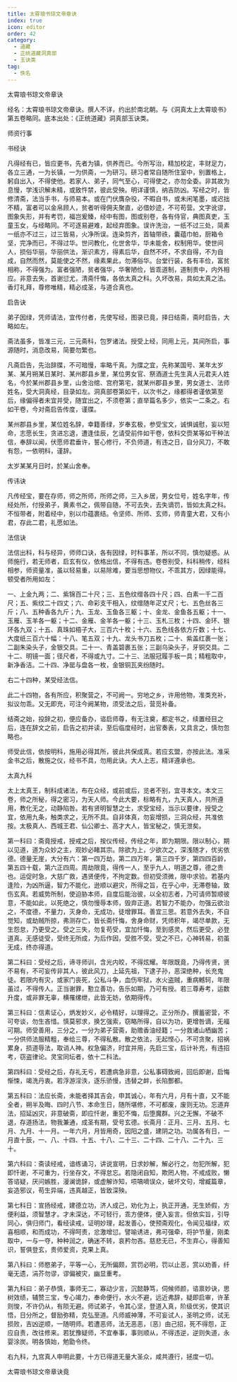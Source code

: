 ```yaml
---
title: 太霄琅书琼文帝章诀
index: true
icon: editor
order: 42
category:
  - 道藏
  - 正统道藏洞真部
  - 玉诀类
tag:
  - 佚名
---
```


太霄琅书琼文帝章诀  

经名：太霄琅书琼文帝章诀。撰人不详，约出於南北朝。与《洞真太上太霄琅书》第五卷略同。底本出处：《正统道藏》洞真部玉诀类。  

师资行事  

书经诀  

凡得经有已，皆应更书，先者为镇，供养而已。今所写治，精加校定，丰财足力，各立三通，一为长镇，一为供斋，一为研习。研习者常自随所住室中，别置格上，躬自出入，不得使他。若家人、弟子，同气至心，可得使之，亦勿全委。非其故为息慢，学浅识解未精，或致忤禁，彼此受殃。明详谨慎，纳吉防凶。写经之时，皆修清斋，法当手书，与师易本。或在门伏膺杂役，不暇自书，或未闲笔墨，或迟拙不精，富者可以金帛顾人，贫者听得佣夫聚直，必借妙迹，不可苟营。文字讹谬，图象失形，并有考罚，福岂爰臻，经中有图，图或别卷，各有侍官，典图真吏，玉童玉女，与经略同。不可逐易避难，起经弃图象。误许洗治，一纸不过三处，简素一纸亦不过三，过三皆易，火净所误。连染剪齐，首轴带祑，囊蕴巾帕，厨箱令坚，完净而已，不得过华。世问教化，化世舍华，华未能舍，权制用华。使世间人，损俗华丽，华丽供法，渐识素方，得素后华，自然不坏，不求自得，不为自成，自然而然，莫能使之不然，缘素果此，勿滞俗华。台堂行装，各有丰俭，富贫相称，不得强为。富者强陋，贫者强华，华奢陋俭，皆乖道制，道制贵中，内外相应。非意去失，首谢愆尤，清斋忏悔，各依太真之科。久坏改易，具如太真之法。香灯礼拜，尊修唯精，精必成圣，与道合真也。  

启告诀  

弟子因绿，凭师请法，宜传付者，先使写经，图录已竟，择日结斋，斋时启告，大略如左。  

斋法虽多，皆准三元，三元斋科，包罗诸法。授受上经，同用上元，其间所启，事源随时，消息改易，简要勿繁也。  

凡斋启告，先治辞牒，不可暗慢，率略千真。为牒之宜，先称某国号、某年太岁某、某月朔某日某时、某州郡县乡里，某位男女官、祭酒道士先生真人元君夫人姓名，今於某州郡县乡里，山舍治绾、宫府第宅，就某州郡县乡里，男女道士、法师姓名，受大洞真经，目录如左。洞真部卷第如干，以次书之，缘都得者谨依第至后，缘偏得者未宜并受，随宜出之，不须卷第；直举篇名多少，依实一二条之。右如干卷，今对斋启告传度，谨牒。  

某州郡县乡里，某位姓名辞，幸籍善绿，岁奉玄极，参受宝文，诚惧诚慰，妄以短命，志愿长生，贪进忘退，遭逢佳辰，乞请受前件如干卷，依科交赍某等如干种法信，奉辞以闻，伏愿师君垂许，誓心修行，不负师道，有违之日，自分风刀，不敢有怨，一依明科，谨辞。  

太岁某某月日时，於某山舍奉。  

传讳诀  

凡传经宝，要在存师，师之所师，所师之师，三入乡居，男女位号，姓名字年，传经处所，付授弟子，黄素书之，佩带自随，不可去失，去失谪罚，皆如太真之科。不恒带者，附着经中，别以巾蕴裹结。令坚师、所师、玄师，师青童大君，又有小君，存此二君，礼愿如法。  

法信诀  

法信出科，科与经异，师师口诀，各有因绿，时科事革，所以不同，慎勿疑惑。从师施行，若无师者，启玄有仪，依格出信，不得有违。卷卷别受，科科稍传，经科相参，师资量准，虽以轻易重，以易除难，要当思想物仪，不乖其方，因绿能得。顿受者所用如左：  

一、上金九两；二、紫锦百二十尺；三、五色纹缯各四十尺；四、白素一千二百尺；五、紫纹二十四丈；六、命彩支干相入，纹缯随年疋丈尺；七、五色丝各三斤；八、五种香各九斤；九、玉龙、玉鱼各三躯；十、金龙、金鱼各五躯；十一、玉雁、玉羊各一躯；十二、金雁、金羊各一躯；十三、玉札三枚；十四、金环、银环各九双；十五、真珠如梧子大，三百六十枚；十六、五色线各依方斤数；十七、大度纸三百六十幅：十八、笔五双；十九、龙头书刀五枚；二十、紫盖红裹一张；二副朱染头子，金银交具。二十一、青盖碧裹五张；三副乌染头子，牙铜交具。二十二、明镜一面；径尺者，不得或九寸。二十三、法服冠履手板一具；精粗取中，新净香洁。二十四、净罂与盘各一枚，金银铜瓦夹纷随时。  

右二十四种，某受经法信。  

此二十四物，各有所应，积聚营之，不可阙一。穷地之乡，许用他物，准类充补，拟议勿乖。又无即充，可注今阙某物，须受法之后，营觅补备。  

结斋之始，投辞之初，便应备办，谘启师尊，有无注奠，都定书之，续置经目之后，连在辞文之前，启告之初并读，至后临度经时，出官奏表，又具言之，慎勿忽略也。  

师受此信，依按明科，施用必得其所，彼此共保成真。若应玄盟，亦按此法。准采金书之后，散施之仪，经书不具，勿用此诀。大人上志，精详遵承也。  

太真九科  

太上太真王，制科成诸法，布在众经，或前或后，览者不别，宜寻本文。本文三卷，师之所秘，得之密习，为天人师。今此大要，标略有九，九天真人，共所遵用，教化无之，动静陷咎。若有贤明智慧之士，求受宝经，当示以要律，授受之宜，依用九条，触类求之，无所不具。自非体真，勿妄增损，三洞众经，共准依按。太极真人、西城王君、仙公卿士、高才大人，皆宝秘之，慎无泄矣。  

第一科曰：斋竟授戒，授戒之后，按仪传经，传经之年，即为期限。限以制心，期以见道，道为众妙之主，观妙必睹其宗。除欲为上，少欲次之，深浅随才，优劣依德。德量无崖，大分有六：第一四万劫，第二四万年，第三四千岁，第四四百龄，第五四十载，第六正四周。周劫限竟，得传一人，至乎九人，明道之尊，德之贵也。运促时急，大慈广救，遇贤便传，不拘定数。但初受须微，限中求验。若基内逢险，为凶所逼，智力不能化，逊顺以避灾，所得之旨，在乎心中，无滞卷轴，致伤玄真。若威势所制，使迫胁本师，自度后能治彼，以全初志者，乃可请师暂顺彼意，不能如此，以死绝之，慎勿慢辱本师，毁弃正道。若智力不能办，勿强云欲治之，不度德，不量力，灭身命，无成功，徒增罪耳。善宜三思。若意外去失，不自觉知，或劫贼所掠，弗测存亡，皆长斋忏悔，舍身命财，凭师积年，竭尽单款，无生怨怠，乃更受之。受之三失，勿复苟受，宜加忏悔，至到感灵，然后更受，必登道真。无感徒受，受终无所成，为后作因，受胜不受。受之不已，心神转易，初虽无成，终亦得道。  

第二科曰：受经之后，谛寻师训，含光内皎，不得炫耀。年限既竟，乃得传贤，贤不易有，不可妄传非其人，彼此风刀，上延先祖，下逮子孙，恶深绝种，长充鬼徒。若限内有灾，或家门丧死，公私斗争，血伤牢狱，水火盗贼，重病轗轲，年限虽过，不得传人。正当谢罪，懃立善功，告乐如期，乃可有授。若三尊寿考，运数升度，或非罪无辜，横罹缧绁，此皆无妨，依期得传。  

第三科曰：信素证心，炳发妙义，必令精好，以理得之。正分所办，撰蓄密营，不可夸谈，勿生吝惜。慎莫邪求，换乞强索，窃略所得，自以为功，更增咎谪，无福可期。师受善用，三分之，一分为弟子营斋，助赡香油经籍；一分救诸山栖幽苦；一分供师法服精粗，奉给三尊，不得私散。散之依法，无起悭心，不可贪聚，招祸累身，损道辱法，取诮人神。权急偏济，时宜并用，先启三宝，后计补充，有违招考，窃盗律论。灵宝同坛者，依十二科法。  

第四科曰：受经之后，存礼无亏，若遭病急非意，公私事碍致阙，回后即谢，启悔惭悚，竭洗丹衷。若浮游淫泆，逐乐骄慢，违替之衅，长陷酆都。  

第五科曰：法应长斋，未能者择其吉会，申其诚心，年有六月，月有十直，又不能全者，朔半及晦、四时八节、本命生日，随所堪修，不可都废，废则无功。忘道弃法，招延凶灾，非意破斋，即应忏谢，重犯不悔，后堕魔群。兴之无懈，不破不退，存道扬法，物我兼通，成圣有期，受号玄德。长斋月：正月、三月、五月、七月、九月、十一月。一年六月，月皆用奇，因阳之盛，建阴之功。功属各有日，一月直十辰，一、八、十四、十五、十八、二十三、二十四、二十八、二十九、三十。  

第六科曰：斋读经戒，谙练诵习，讲说宣明，日求妙解，解必行之，勿犯所解，犯即忏谢，不可重为，行坐存文，不得怠忘。若隐闭自知，欺罔人物，不戒成败，懒答谘疑，厌问嫉胜，漫澜诡辞，或虚解诈知，唝嗃嘀误众，破坏文句，增臧篇章，妄造邪议，苟生异端，违真越正，皆致深殃。  

第七科日：宣扬经戒，建德立功，济人成己，劝化为上，执正开通，无生娇假，方便利益，须智慧才。才未深达，不可轻行，乖方便体，便入妄言。但依实旨，引导同心，俱归师门，看经读戒，证明妙理，起发善心，使预斋观化，令闻见福绿，欢喜相顺，和而成功，不得呵责，忿激增愆。譬喻诱进，弗可强牵，将护节量，刚柔取中，一与一夺，种种润之，确迷不转，哀矜勿吝。慈悲无已，不生弃心，得善知识，誓俱登玄，贵师爱资，克果上真。  

第八科曰：师愍弟子，平等一心，无所偏颇，赏罚必明，罚以止恶，赏以劝善，纤毫无遗，涓芥勿谬，谬偏被灾，幽显重考。  

第九科曰：弟子恭慎，事师无二，寡动少言，沉懿静笃，伺候师颜，谘禀妙诀，思树效绩，辅赞三宝，专心竭力，奉命便行，水火不避，远近弗辞，疑即启审，许革则悛，不许仍从，有陨无避。师试弟子，令其心坚，登道入真，阶级优劣，使其识悟，日分所之，督励弥精，克弘至道。凡师威神薄，不可妄试人，圣明之师，试无损败，吉凶逆顺，一随明师。若遭恶师，法无恶恶，〔恶〕由己招，死不得怨，正应自责，改往修来。若犹豫疑师，不宜奉事，事则顺从，不得违逆，逆则失道，永婴涂炭。明各慎始，勉勖令终。  

右九科，九宫真人申明此要，十方已得道无量大圣众，咸共遵行，拯度一切。  

太霄琅书琼文帝章诀竟  
